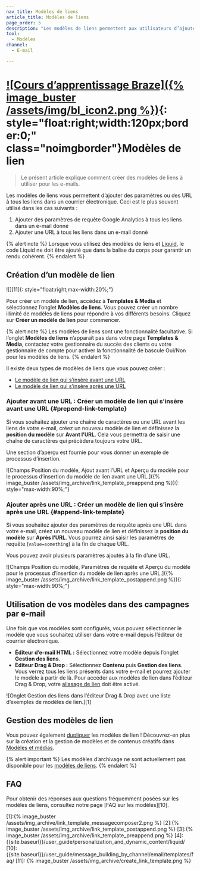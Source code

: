 ```yaml
---
nav_title: Modèles de liens
article_title: Modèles de liens
page_order: 5
description: "Les modèles de liens permettent aux utilisateurs d’ajouter des paramètres ou des URL à tous les liens dans un courrier électronique. Le présent article explique comment créer différents types de modèles de liens."
tool:
  - Modèles
channel:
  - E-mail

---
```


# [![Cours d’apprentissage Braze]({% image_buster /assets/img/bl_icon2.png %})](https://learning.braze.com/creating-link-templates){: style="float:right;width:120px;border:0;" class="noimgborder"}Modèles de lien

> Le présent article explique comment créer des modèles de liens à utiliser pour les e-mails.

Les modèles de liens vous permettent d’ajouter des paramètres ou des URL à tous les liens dans un courrier électronique. Ceci est le plus souvent utilisé dans les cas suivants :

1. Ajouter des paramètres de requête Google Analytics à tous les liens dans un e-mail donné
2. Ajouter une URL à tous les liens dans un e-mail donné

{% alert note %}
Lorsque vous utilisez des modèles de liens et [Liquid]({{site.baseurl}}/user_guide/personalization_and_dynamic_content/liquid/), le code Liquid ne doit être ajouté que dans la balise du corps pour garantir un rendu cohérent.
{% endalert %}

## Création d’un modèle de lien

![][11]{: style="float:right;max-width:20%;"}

Pour créer un modèle de lien, accédez à **Templates & Media** et sélectionnez l’onglet **Modèles de liens**. Vous pouvez créer un nombre illimité de modèles de liens pour répondre à vos différents besoins. Cliquez sur **Créer un modèle de lien** pour commencer.

{% alert note %}
Les modèles de liens sont une fonctionnalité facultative. Si l’onglet **Modèles de liens** n’apparaît pas dans votre page **Templates & Media**, contactez votre gestionnaire du succès des clients ou votre gestionnaire de compte pour activer la fonctionnalité de bascule Oui/Non pour les modèles de liens.
{% endalert %}

Il existe deux types de modèles de liens que vous pouvez créer :

- [Le modèle de lien qui s’insère avant une URL](#prepend-link-template)
- [Le modèle de lien qui s’insère après une URL](#append-link-template)

### Ajouter avant une URL : Créer un modèle de lien qui s’insère avant une URL {#prepend-link-template}

Si vous souhaitez ajouter une chaîne de caractères ou une URL avant les liens de votre e-mail, créez un nouveau modèle de lien et définissez la **position du modèle** sur **Avant l’URL**.  Cela vous permettra de saisir une chaîne de caractères qui précèdera toujours votre URL. 

Une section d’aperçu est fournie pour vous donner un exemple de processus d’insertion.

![Champs Position du modèle, Ajout avant l’URL et Aperçu du modèle pour le processus d’insertion du modèle de lien avant une URL.]({% image_buster /assets/img_archive/link_template_preappend.png %}){: style="max-width:90%;"}

### Ajouter après une URL : Créer un modèle de lien qui s’insère après une URL {#append-link-template}

Si vous souhaitez ajouter des paramètres de requête après une URL dans votre e-mail, créez un nouveau modèle de lien et définissez la **position du modèle** sur **Après l’URL**.  Vous pourrez ainsi saisir les paramètres de requête (`value=something`) à la fin de chaque URL.  

Vous pouvez avoir plusieurs paramètres ajoutés à la fin d’une URL.

![Champs Position du modèle, Paramètres de requête et Aperçu du modèle pour le processus d’insertion du modèle de lien après une URL.]({% image_buster /assets/img_archive/link_template_postappend.png %}){: style="max-width:90%;"}

## Utilisation de vos modèles dans des campagnes par e-mail

Une fois que vos modèles sont configurés, vous pouvez sélectionner le modèle que vous souhaitez utiliser dans votre e-mail depuis l’éditeur de courrier électronique.

- **Éditeur d’e-mail HTML :** Sélectionnez votre modèle depuis l’onglet **Gestion des liens**. 
- **Éditeur Drag & Drop :** Sélectionnez **Contenu** puis **Gestion des liens**. Vous verrez tous les liens présents dans votre e-mail et pourrez ajouter le modèle à partir de là. Pour accéder aux modèles de lien dans l’éditeur Drag & Drop, votre [aliasage de lien]({{site.baseurl}}/user_guide/message_building_by_channel/email/templates/link_aliasing/) doit être activé. 

![Onglet Gestion des liens dans l’éditeur Drag & Drop avec une liste d’exemples de modèles de lien.][1]

## Gestion des modèles de lien

Vous pouvez également [dupliquer]({{site.baseurl}}/user_guide/engagement_tools/templates_and_media/duplicate/) les modèles de lien ! Découvrez-en plus sur la création et la gestion de modèles et de contenus créatifs dans [Modèles et médias]({{site.baseurl}}/user_guide/engagement_tools/templates_and_media/).

{% alert important %}
Les modèles d’archivage ne sont actuellement pas disponible pour les [modèles de liens]({{site.baseurl}}/user_guide/message_building_by_channel/email/link_templates/#link-templates).
{% endalert %}

## FAQ

Pour obtenir des réponses aux questions fréquemment posées sur les modèles de liens, consultez notre page [FAQ sur les modèles][10].

[1]:{% image_buster /assets/img_archive/link_template_messagecomposer2.png %}
[2]:{% image_buster /assets/img_archive/link_template_postappend.png %}
[3]:{% image_buster /assets/img_archive/link_template_preappend.png %}
[4]: {{site.baseurl}}/user_guide/personalization_and_dynamic_content/liquid/
[10]: {{site.baseurl}}/user_guide/message_building_by_channel/email/templates/faq/
[11]: {% image_buster /assets/img_archive/create_link_template.png %}
